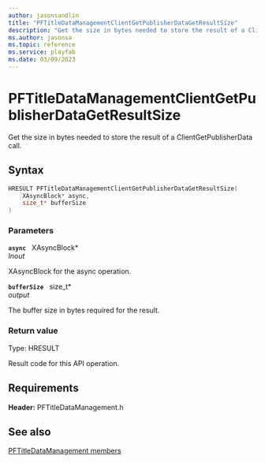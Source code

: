 ```yaml
---
author: jasonsandlin
title: "PFTitleDataManagementClientGetPublisherDataGetResultSize"
description: "Get the size in bytes needed to store the result of a ClientGetPublisherData call."
ms.author: jasonsa
ms.topic: reference
ms.service: playfab
ms.date: 03/09/2023
---
```


# PFTitleDataManagementClientGetPublisherDataGetResultSize  

Get the size in bytes needed to store the result of a ClientGetPublisherData call.  

## Syntax  
  
```cpp
HRESULT PFTitleDataManagementClientGetPublisherDataGetResultSize(  
    XAsyncBlock* async,  
    size_t* bufferSize  
)  
```  
  
### Parameters  
  
**`async`** &nbsp; XAsyncBlock*  
*_Inout_*  
  
XAsyncBlock for the async operation.  
  
**`bufferSize`** &nbsp; size_t*  
*output*  
  
The buffer size in bytes required for the result.  
  
  
### Return value
Type: HRESULT
  
Result code for this API operation.
  
  
## Requirements  
  
**Header:** PFTitleDataManagement.h
  
## See also  
[PFTitleDataManagement members](../pftitledatamanagement_members.md)  

  
  
